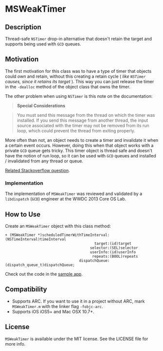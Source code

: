 MSWeakTimer
===========

## Description

Thread-safe `NSTimer` drop-in alternative that doesn't retain the target and supports being used with `GCD` queues.

## Motivation
The first motivation for this class was to have a type of timer that objects could *own* and retain, without this creating a retain cycle ( *like `NSTimer` causes, since it retains its target* ). This way you can just release the timer in the `-dealloc` method of the object class that owns the timer.

The other problem when using `NSTimer` is this note on the documentation:

>**Special Considerations**

>You must send this message from the thread on which the timer was installed. If you send this message from another thread, the input source associated with the timer may not be removed from its run loop, which could prevent the thread from exiting properly.

More often than not, an object needs to create a timer and invalidate it when a certain event occurs. However, doing this when that object works with a private `GCD` queue gets tricky. This timer object is thread safe and doesn't have the notion of run loop, so it can be used with `GCD` queues and installed / invalidated from any thread or queue.

[Related Stackoverflow question](http://stackoverflow.com/questions/14653951/is-it-safe-to-schedule-and-invalidate-nstimers-on-a-gcd-serial-queue/14657684#14657684).

### Implementation
The implementation of `MSWeakTimer` was reviewed and validated by a `libdispatch` (`GCD`) engineer at the WWDC 2013 Core OS Lab.

## How to Use

Create an `MSWeakTimer` object with this class method:

```objc
+ (MSWeakTimer *)scheduledTimerWithTimeInterval:(NSTimeInterval)timeInterval
                                         target:(id)target
                                       selector:(SEL)selector
                                       userInfo:(id)userInfo
                                        repeats:(BOOL)repeats
                                  dispatchQueue:(dispatch_queue_t)dispatchQueue;
```

Check out the code in the [sample app](https://github.com/mindsnacks/MSWeakTimer/blob/master/MSWeakTimer-SampleProject/MSWeakTimer-SampleProject/Classes/MSSampleViewController.m).

## Compatibility

- Supports ARC. If you want to use it in a project without ARC, mark ```MSWeakTimer.m``` with the linker flag ```-fobjc-arc```.
- Supports iOS iOS5+ and Mac OSX 10.7+.

## License
`MSWeakTimer` is available under the MIT license. See the LICENSE file for more info.